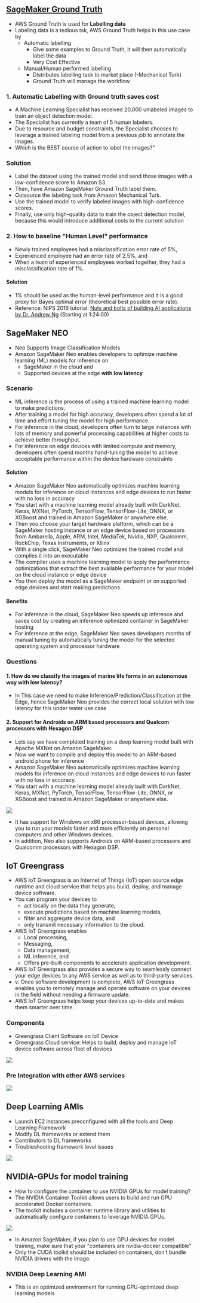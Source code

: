 # 

## [SageMaker Ground Truth](https://aws.amazon.com/sagemaker/groundtruth/faqs/)
- AWS Ground Truth is used for **Labelling data**
- Labeling data is a tedious tsk, AWS Ground Truth helps in this use case by 										
  - Automatic labelling										
    - Give some examples to Ground Truth, it will then automatically label the data										
    - Very Cost Effective										
  - Manual/Human performed labelling										
    - Distributes labelling task to market place (-Mechanical Turk)										
    - Ground Truth will manage the workflow										
										
### 1. Automatic Labelling with Ground truth saves cost										
- A Machine Learning Specialist has received 20,000 unlabeled images to train an object detection model. 
- The Specialist has currently a team of 5 human labelers. 
- Due to resource and budget constraints, the Specialist chooses to leverage a trained labeling model from a previous job to annotate the images.
- Which is the BEST course of action to label the images?"										
### Solution
- Label the dataset using the trained model and send those images with a low-confidence score to Amazon S3. 
- Then, have Amazon SageMaker Ground Truth label them.
- Outsource the labeling task from Amazon Mechanical Turk. 
- Use the trained model to verify labeled images with high-confidence scores. 
- Finally, use only high-quality data to train the object detection model, because this would introduce additional costs to the current solution
										
### 2. How to baseline "Human Level" performance										
- Newly trained employees had a misclassification error rate of 5%, 
- Experienced employee had an error rate of 2.5%, and 
- When a team of experienced employees worked together, they had a misclassification rate of 1%.
#### Solution
- 1% should be used as the human-level performance and it is a good proxy for Bayes optimal error (theoretical best possible error rate).										
- Reference: NIPS 2016 tutorial: [Nuts and bolts of building AI applications by Dr. Andrew Ng](https://www.youtube.com/watch?v=wjqaz6m42wU) (Starting at 1:24:00)

## SageMaker NEO
- Neo Supports Image Classification Models										
- Amazon SageMaker Neo enables developers to optimize machine learning (ML) models for inference on 
  - SageMaker in the cloud and 
  - Supported devices at the edge **with low latency**								
### Scenario
- ML inference is the process of using a trained machine learning model to make predictions. 										
- After training a model for high accuracy, developers often spend a lot of time and effort tuning the model for high performance.										
- For inference in the cloud, developers often turn to large instances with lots of memory and powerful processing capabilities at higher costs to achieve better throughput. 										
- For inference on edge devices with limited compute and memory, developers often spend months hand-tuning the model to achieve acceptable performance within the device hardware constraints										
										
#### Solution										
- Amazon SageMaker Neo automatically optimizes machine learning models for inference on cloud instances and edge devices to run faster with no loss in accuracy										
- You start with a machine learning model already built with DarkNet, Keras, MXNet, PyTorch, TensorFlow, TensorFlow-Lite, ONNX, or XGBoost and trained in Amazon SageMaker or anywhere else. 										
- Then you choose your target hardware platform, which can be a SageMaker hosting instance or an edge device based on processors from Ambarella, Apple, ARM, Intel, MediaTek, Nvidia, NXP, Qualcomm, RockChip, Texas Instruments, or Xilinx										
- With a single click, SageMaker Neo optimizes the trained model and compiles it into an executable										
- The compiler uses a machine learning model to apply the performance optimizations that extract the best available performance for your model on the cloud instance or edge device										
- You then deploy the model as a SageMaker endpoint or on supported edge devices and start making predictions.										
										
#### Benefits										
- For inference in the cloud, SageMaker Neo speeds up inference and saves cost by creating an inference optimized container in SageMaker hosting			
- For inference at the edge, SageMaker Neo saves developers months of manual tuning by automatically tuning the model for the selected operating system and processor hardware										

### Questions
#### 1. How do we classify the images of marine life forms in an autonomous way with low latency?										
- In This case we need to make Inference/Prediction/Classification at the Edge, hence SageMaker Neo provides the correct local solution with low latency for this under water use case										

#### 2. Support for Androids on ARM based processors and Qualcom processors with Hexagon DSP										
- Lets say we have completed training on a deep learning model built with Apache MXNet on Amazon SageMaker. 
- Now we want to compile and deploy this model to an ARM-based android phone for inference
- Amazon SageMaker Neo automatically optimizes machine learning models for inference on cloud instances and edge devices to run faster with no loss in accuracy. 
- You start with a machine learning model already built with DarkNet, Keras, MXNet, PyTorch, TensorFlow, TensorFlow-Lite, ONNX, or XGBoost and trained in Amazon SageMaker or anywhere else.
<img src="images/1.png">

- It has support for Windows on x86 processor-based devices, allowing you to run your models faster and more efficiently on personal computers and other Windows devices. 
- In addition, Neo also supports Androids on ARM-based processors and Qualcomm processors with Hexagon DSP.

## IoT Greengrass
- AWS IoT Greengrass is an Internet of Things (IoT) open source edge runtime and cloud service that helps you build, deploy, and manage device software.
- You can program your devices to 
  - act locally on the data they generate, 
  - execute predictions based on machine learning models, 
  - filter and aggregate device data, and 
  - only transmit necessary information to the cloud.
- AWS IoT Greengrass enables 
  - Local processing, 
  - Messaging, 
  - Data management, 
  - ML inference, and 
  - Offers pre-built components to accelerate application development.
- AWS IoT Greengrass also provides a secure way to seamlessly connect your edge devices to any AWS service as well as to third-party services.		
- v. Once software development is complete, AWS IoT Greengrass enables you to remotely manage and operate software on your devices in the field without needing a firmware update.
- AWS IoT Greengrass helps keep your devices up-to-date and makes them smarter over time.
### Components
- Greengrass Client Software on IoT Device										
- Greengrass Cloud service: Helps to build, deploy and manage IoT device software across fleet of devices										
<img src="images/2.png">

### Pre Integration with other AWS services
<img src="images/3.png">

## Deep Learning AMIs
- Launch EC2 instances preconfigured with all the tools and Deep Learning Framework
- Modify DL frameworks or extend them
- Contributors to DL frameworks
- Troubleshooting framework level issues
<img src="images/4.png">

## NVIDIA-GPUs for model training
- How to configure the container to use NVIDIA GPUs for model training?					
- The NVIDIA Container Toolkit allows users to build and run GPU accelerated Docker containers. 
- The toolkit includes a container runtime library and utilities to automatically configure containers to leverage NVIDIA GPUs.
<img src="images/5.png">

- In Amazon SageMaker, if you plan to use GPU devices for model training, make sure that your "containers are nvidia-docker compatible"
- Only the CUDA toolkit should be included on containers, don’t bundle NVIDIA drivers with the image.
### NVIDIA Deep Learning AMI
- This is an optimized environment for running GPU-optimized deep learning models

